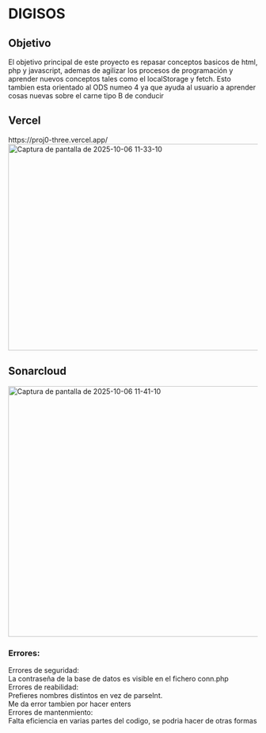 <h1>DIGISOS</h1>
<h2>Objetivo</h2>
El objetivo principal de este proyecto es repasar conceptos basicos de html, php y javascript, ademas de agilizar los procesos de programación y aprender nuevos conceptos tales como el localStorage y fetch. Esto tambien esta orientado al ODS numeo 4 ya que ayuda al usuario a aprender cosas nuevas sobre el carne tipo B de conducir



<h2>Vercel</h2>
https://proj0-three.vercel.app/
<img width="1262" height="417" alt="Captura de pantalla de 2025-10-06 11-33-10" src="https://github.com/user-attachments/assets/cb5a2a23-1b97-4ee8-a7a8-21b3adef0056" />

<h2>Sonarcloud</h2>
<img width="1195" height="506" alt="Captura de pantalla de 2025-10-06 11-41-10" src="https://github.com/user-attachments/assets/222516ed-4ac8-491b-b5f0-32f6db779e7e" />

<h3>Errores:</h3>
Errores de seguridad:<br>
La contraseña de la base de datos es visible en el fichero conn.php<br>
Errores de reabilidad:<br>
Prefieres nombres distintos en vez de parseInt. <br>
Me da error tambien por hacer enters<br>
Errores de mantenmiento:<br>
Falta eficiencia en varias partes del codigo, se podria hacer de otras formas<br>

